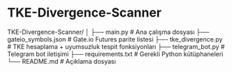 # TKE-Divergence-Scanner
TKE-Divergence-Scanner/
│
├── main.py                  # Ana çalışma dosyası
├── gateio_symbols.json      # Gate.io Futures parite listesi
├── tke_divergence.py        # TKE hesaplama + uyumsuzluk tespit fonksiyonları
├── telegram_bot.py          # Telegram bot iletişimi
├── requirements.txt         # Gerekli Python kütüphaneleri
└── README.md                # Açıklama dosyası
